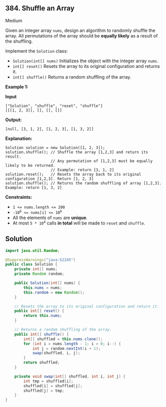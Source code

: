 ## 384\. Shuffle an Array

Medium

Given an integer array `nums`, design an algorithm to randomly shuffle the array. All permutations of the array should be **equally likely** as a result of the shuffling.

Implement the `Solution` class:

*   `Solution(int[] nums)` Initializes the object with the integer array `nums`.
*   `int[] reset()` Resets the array to its original configuration and returns it.
*   `int[] shuffle()` Returns a random shuffling of the array.

**Example 1:**

**Input**

    ["Solution", "shuffle", "reset", "shuffle"] 
    [[[1, 2, 3]], [], [], []]

**Output:** 

    [null, [3, 1, 2], [1, 2, 3], [1, 3, 2]]

**Explanation:**

    Solution solution = new Solution([1, 2, 3]); 
    solution.shuffle(); // Shuffle the array [1,2,3] and return its result. 
                        // Any permutation of [1,2,3] must be equally likely to be returned. 
                        // Example: return [3, 1, 2] 
    solution.reset();   // Resets the array back to its original configuration [1,2,3]. Return [1, 2, 3] 
    solution.shuffle(); // Returns the random shuffling of array [1,2,3]. Example: return [1, 3, 2]

**Constraints:**

*   `1 <= nums.length <= 200`
*   <code>-10<sup>6</sup> <= nums[i] <= 10<sup>6</sup></code>
*   All the elements of `nums` are **unique**.
*   At most <code>5 * 10<sup>4</sup></code> calls **in total** will be made to `reset` and `shuffle`.

## Solution

```java
import java.util.Random;

@SuppressWarnings("java:S2245")
public class Solution {
    private int[] nums;
    private Random random;

    public Solution(int[] nums) {
        this.nums = nums;
        this.random = new Random();
    }

    // Resets the array to its original configuration and return it.
    public int[] reset() {
        return this.nums;
    }

    // Returns a random shuffling of the array.
    public int[] shuffle() {
        int[] shuffled = this.nums.clone();
        for (int i = nums.length - 1; i > 0; i--) {
            int j = random.nextInt(i + 1);
            swap(shuffled, i, j);
        }
        return shuffled;
    }

    private void swap(int[] shuffled, int i, int j) {
        int tmp = shuffled[i];
        shuffled[i] = shuffled[j];
        shuffled[j] = tmp;
    }
}
```